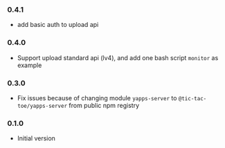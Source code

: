 ### 0.4.1

- add basic auth to upload api

### 0.4.0

- Support upload standard api (lv4), and add one bash script `monitor` as example


### 0.3.0

- Fix issues because of changing module `yapps-server` to `@tic-tac-toe/yapps-server` from public npm registry


### 0.1.0

- Initial version
